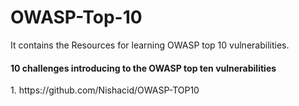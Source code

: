 # OWASP-Top-10
It contains the  Resources for learning OWASP top 10 vulnerabilities. <br/>
<h4>10 challenges introducing to the OWASP top ten vulnerabilities</h4>
1. https://github.com/Nishacid/OWASP-TOP10
